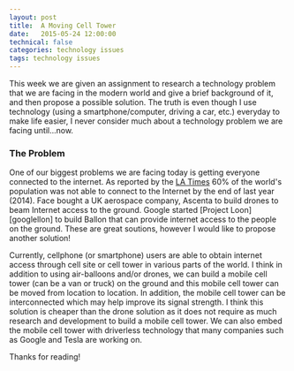 ```yaml
---
layout: post
title:  A Moving Cell Tower
date:   2015-05-24 12:00:00
technical: false
categories: technology issues
tags: technology issues
---
```


This week we are given an assignment to research a technology problem that we are facing in the modern world and give a brief background of it, and then propose a possible solution. The truth is even though I use technology (using a smartphone/computer, driving a car, etc.) everyday to make life easier, I never consider much about a technology problem we are facing until...now.

<h3 id="html">The Problem</h3>

One of our biggest problems we are facing today is getting everyone connected to the internet. As reported by the [LA Times][latime] 60% of the world's population was not able to connect to the Internet by the end of last year (2014). Face bought a UK aerospace company, Ascenta to build drones to beam Internet access to the ground. Google started [Project Loon][googlellon] to build Ballon that can provide internet access to the people on the ground. These are great soutions, however I would like to propose another solution!

Currently, cellphone (or smartphone) users are able to obtain internet access through cell site or cell tower in various parts of the world. I think in addition to using air-balloons and/or drones, we can build a mobile cell tower (can be a van or truck) on the ground and this mobile cell tower can be moved from location to location. In addition, the mobile cell tower can be interconnected which may help improve its signal strength. I think this solution is cheaper than the drone solution as it does not require as much research and development to build a mobile cell tower. We can also embed the mobile cell tower with driverless technology that many companies such as Google and Tesla are working on.

Thanks for reading!

[latime]: http://www.latimes.com/business/technology/la-fi-tn-60-world-population-3-billion-internet-2014-20140507-story.html
[googleloon]: http://www.google.com/loon/